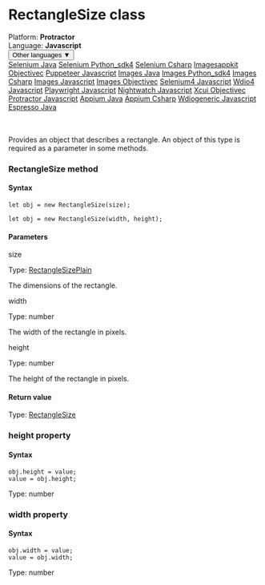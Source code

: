 # RectangleSize class
<div class='platform-bar-container-div'><div class='platform-bar-div'>Platform:  <b> Protractor</b>
</div><div class='platform-bar-div'>Language: <b>Javascript</b></div><div class='dropdown-button-container-div'><button class='sdk-language-dropdown-button'>Other languages ▼</button><div class='dropdown-content'>
<a href='../../selenium/java/rectanglesize'>Selenium Java</a>
<a href='../../selenium/python_sdk4/rectanglesize'>Selenium Python_sdk4</a>
<a href='../../selenium/csharp/rectanglesize'>Selenium Csharp</a>
<a href='../../imagesappkit/objectivec/rectanglesize'>Imagesappkit Objectivec</a>
<a href='../../puppeteer/javascript/rectanglesize'>Puppeteer Javascript</a>
<a href='../../images/java/rectanglesize'>Images Java</a>
<a href='../../images/python_sdk4/rectanglesize'>Images Python_sdk4</a>
<a href='../../images/csharp/rectanglesize'>Images Csharp</a>
<a href='../../images/javascript/rectanglesize'>Images Javascript</a>
<a href='../../images/objectivec/rectanglesize'>Images Objectivec</a>
<a href='../../selenium4/javascript/rectanglesize'>Selenium4 Javascript</a>
<a href='../../wdio4/javascript/rectanglesize'>Wdio4 Javascript</a>
<a href='../../playwright/javascript/rectanglesize'>Playwright Javascript</a>
<a href='../../nightwatch/javascript/rectanglesize'>Nightwatch Javascript</a>
<a href='../../xcui/objectivec/rectanglesize'>Xcui Objectivec</a>
<a href='../../protractor/javascript/rectanglesize'>Protractor Javascript</a>
<a href='../../appium/java/rectanglesize'>Appium Java</a>
<a href='../../appium/csharp/rectanglesize'>Appium Csharp</a>
<a href='../../wdiogeneric/javascript/rectanglesize'>Wdiogeneric Javascript</a>
<a href='../../espresso/java/rectanglesize'>Espresso Java</a>
</div></div><br /><br /></div>




Provides an object that describes a rectangle. An object of this type is required as a parameter in some methods.



### RectangleSize method
#### Syntax


    let obj = new RectangleSize(size);
    
    let obj = new RectangleSize(width, height);
    

#### Parameters

size

Type: [RectangleSizePlain](./rectanglesizeplain)

The dimensions of the rectangle.

width

Type: number

The width of the rectangle in pixels.

height

Type: number

The height of the rectangle in pixels.

#### Return value

Type:  [RectangleSize](./rectanglesize)


### height property
#### Syntax


    obj.height = value;
    value = obj.height;
    

Type: number

### width property
#### Syntax


    obj.width = value;
    value = obj.width;
    

Type: number
